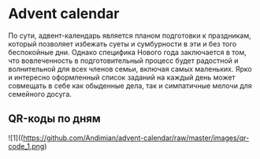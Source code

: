 # Advent calendar 

По сути, адвент-календарь является планом подготовки к праздникам, который позволяет избежать суеты
и сумбурности в эти и без того беспокойные дни. Однако специфика Нового года заключается в том, что 
вовлеченность в подготовительный процесс будет радостной и волнительной для всех членов семьи,
включая самых маленьких.
Ярко и интересно оформленный список заданий на каждый день может совмещать в себе как обыденные 
дела, так и симпатичные мелочи для семейного досуга.

## QR-коды по дням

![1]((https://github.com/Andimian/advent-calendar/raw/master/images/qr-code_1.png)
